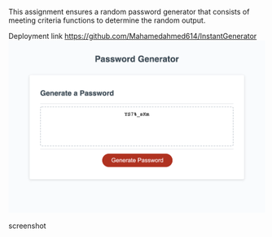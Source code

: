 This assignment ensures a random password generator that consists of meeting criteria functions to determine the random output. 


Deployment link 
https://github.com/Mahamedahmed614/InstantGenerator
![alt text](./Asset/screenshot.png)

screenshot
